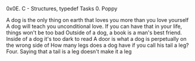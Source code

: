 0x0E. C - Structures, typedef Tasks 0. Poppy

A dog is the only thing on earth that loves you more than you love yourself
A dog will teach you unconditional love. If you can have that in your life, things won't be too bad
Outside of a dog, a book is a man's best friend. Inside of a dog it's too dark to read
A door is what a dog is perpetually on the wrong side of
How many legs does a dog have if you call his tail a leg? Four. Saying that a tail is a leg doesn't make it a leg

